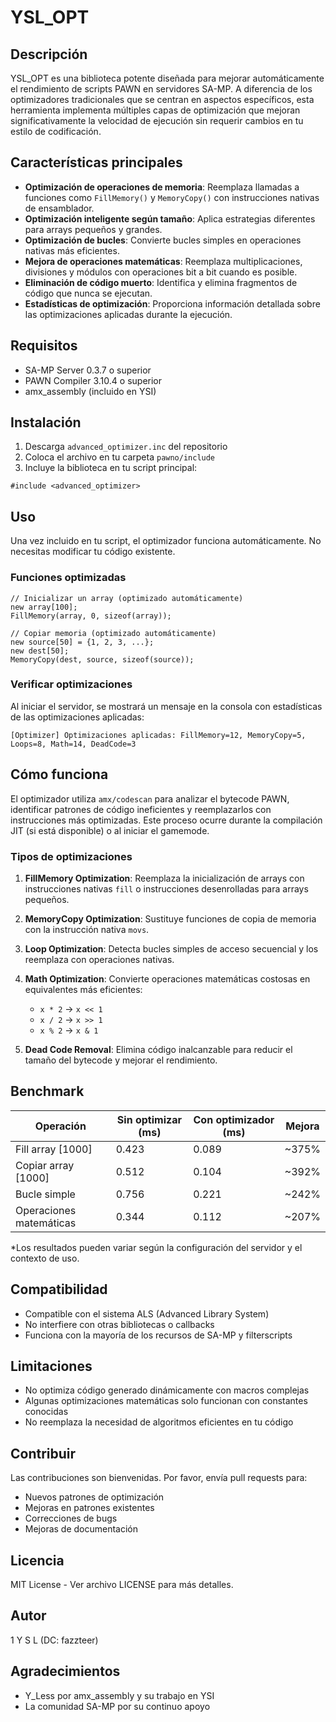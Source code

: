 # YSL_OPT

## Descripción
YSL_OPT es una biblioteca potente diseñada para mejorar automáticamente el rendimiento de scripts PAWN en servidores SA-MP. A diferencia de los optimizadores tradicionales que se centran en aspectos específicos, esta herramienta implementa múltiples capas de optimización que mejoran significativamente la velocidad de ejecución sin requerir cambios en tu estilo de codificación.

## Características principales

- **Optimización de operaciones de memoria**: Reemplaza llamadas a funciones como `FillMemory()` y `MemoryCopy()` con instrucciones nativas de ensamblador.
- **Optimización inteligente según tamaño**: Aplica estrategias diferentes para arrays pequeños y grandes.
- **Optimización de bucles**: Convierte bucles simples en operaciones nativas más eficientes.
- **Mejora de operaciones matemáticas**: Reemplaza multiplicaciones, divisiones y módulos con operaciones bit a bit cuando es posible.
- **Eliminación de código muerto**: Identifica y elimina fragmentos de código que nunca se ejecutan.
- **Estadísticas de optimización**: Proporciona información detallada sobre las optimizaciones aplicadas durante la ejecución.

## Requisitos

- SA-MP Server 0.3.7 o superior
- PAWN Compiler 3.10.4 o superior
- amx_assembly (incluido en YSI)

## Instalación

1. Descarga `advanced_optimizer.inc` del repositorio
2. Coloca el archivo en tu carpeta `pawno/include`
3. Incluye la biblioteca en tu script principal:

```pawn
#include <advanced_optimizer>
```

## Uso

Una vez incluido en tu script, el optimizador funciona automáticamente. No necesitas modificar tu código existente.

### Funciones optimizadas

```pawn
// Inicializar un array (optimizado automáticamente)
new array[100];
FillMemory(array, 0, sizeof(array));

// Copiar memoria (optimizado automáticamente)
new source[50] = {1, 2, 3, ...};
new dest[50];
MemoryCopy(dest, source, sizeof(source));
```

### Verificar optimizaciones

Al iniciar el servidor, se mostrará un mensaje en la consola con estadísticas de las optimizaciones aplicadas:

```
[Optimizer] Optimizaciones aplicadas: FillMemory=12, MemoryCopy=5, Loops=8, Math=14, DeadCode=3
```

## Cómo funciona

El optimizador utiliza `amx/codescan` para analizar el bytecode PAWN, identificar patrones de código ineficientes y reemplazarlos con instrucciones más optimizadas. Este proceso ocurre durante la compilación JIT (si está disponible) o al iniciar el gamemode.

### Tipos de optimizaciones

1. **FillMemory Optimization**: Reemplaza la inicialización de arrays con instrucciones nativas `fill` o instrucciones desenrolladas para arrays pequeños.

2. **MemoryCopy Optimization**: Sustituye funciones de copia de memoria con la instrucción nativa `movs`.

3. **Loop Optimization**: Detecta bucles simples de acceso secuencial y los reemplaza con operaciones nativas.

4. **Math Optimization**: Convierte operaciones matemáticas costosas en equivalentes más eficientes:
   - `x * 2` → `x << 1`
   - `x / 2` → `x >> 1`
   - `x % 2` → `x & 1`

5. **Dead Code Removal**: Elimina código inalcanzable para reducir el tamaño del bytecode y mejorar el rendimiento.

## Benchmark

| Operación | Sin optimizar (ms) | Con optimizador (ms) | Mejora |
|-----------|-------------------|---------------------|--------|
| Fill array [1000] | 0.423 | 0.089 | ~375% |
| Copiar array [1000] | 0.512 | 0.104 | ~392% |
| Bucle simple | 0.756 | 0.221 | ~242% |
| Operaciones matemáticas | 0.344 | 0.112 | ~207% |

*Los resultados pueden variar según la configuración del servidor y el contexto de uso.

## Compatibilidad

- Compatible con el sistema ALS (Advanced Library System)
- No interfiere con otras bibliotecas o callbacks
- Funciona con la mayoría de los recursos de SA-MP y filterscripts

## Limitaciones

- No optimiza código generado dinámicamente con macros complejas
- Algunas optimizaciones matemáticas solo funcionan con constantes conocidas
- No reemplaza la necesidad de algoritmos eficientes en tu código

## Contribuir

Las contribuciones son bienvenidas. Por favor, envía pull requests para:
- Nuevos patrones de optimización
- Mejoras en patrones existentes
- Correcciones de bugs
- Mejoras de documentación

## Licencia

MIT License - Ver archivo LICENSE para más detalles.

## Autor

1 Y S L (DC: fazzteer)

## Agradecimientos

- Y_Less por amx_assembly y su trabajo en YSI
- La comunidad SA-MP por su continuo apoyo
